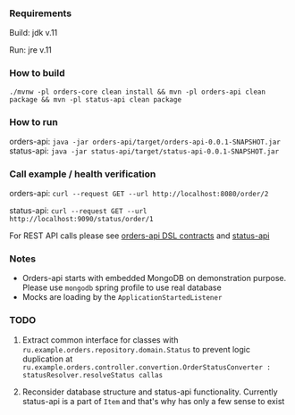 ### Requirements

Build: jdk v.11

Run: jre v.11

### How to build

`./mvnw -pl orders-core clean install && mvn -pl orders-api clean package && mvn -pl status-api clean package`

### How to run

orders-api: `java -jar orders-api/target/orders-api-0.0.1-SNAPSHOT.jar`
status-api: `java -jar status-api/target/status-api-0.0.1-SNAPSHOT.jar`

### Call example / health verification

orders-api: `curl --request GET --url http://localhost:8080/order/2`

status-api: `curl --request GET --url http://localhost:9090/status/order/1`

For REST API calls please see [orders-api DSL contracts](./orders-api/src/test/resources/contracts/)
and [status-api](./status-api/src/test/resources/contracts)

### Notes

* Orders-api starts with embedded MongoDB on demonstration purpose.
Please use `mongodb` spring profile to use real database 
* Mocks are loading by the `ApplicationStartedListener`

### TODO

1. Extract common interface for classes with `ru.example.orders.repository.domain.Status` to prevent logic duplication
at `ru.example.orders.controller.convertion.OrderStatusConverter : statusResolver.resolveStatus callas`

2. Reconsider database structure and status-api functionality.
Currently status-api is a part of `Item` and that's why has only a few sense to exist
